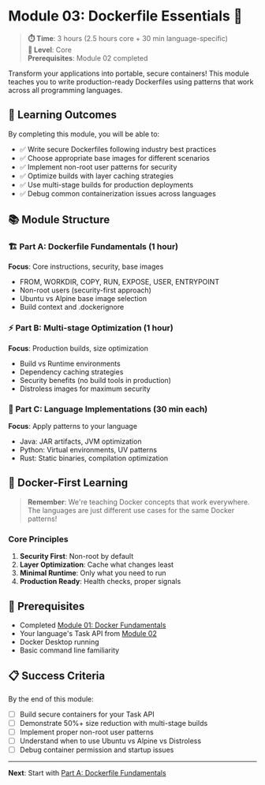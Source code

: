 # Module 03: Dockerfile Essentials 🐳

> **⏱️ Time**: 3 hours (2.5 hours core + 30 min language-specific)  
> **🏃 Level**: Core  
> **Prerequisites**: Module 02 completed

Transform your applications into portable, secure containers! This module teaches you to write production-ready Dockerfiles using patterns that work across all programming languages.

## 🎯 Learning Outcomes

By completing this module, you will be able to:

- ✅ Write secure Dockerfiles following industry best practices
- ✅ Choose appropriate base images for different scenarios
- ✅ Implement non-root user patterns for security
- ✅ Optimize builds with layer caching strategies
- ✅ Use multi-stage builds for production deployments
- ✅ Debug common containerization issues across languages

## 📚 Module Structure

### 🏗️ Part A: Dockerfile Fundamentals (1 hour)

**Focus**: Core instructions, security, base images

- FROM, WORKDIR, COPY, RUN, EXPOSE, USER, ENTRYPOINT
- Non-root users (security-first approach)
- Ubuntu vs Alpine base image selection
- Build context and .dockerignore

### ⚡ Part B: Multi-stage Optimization (1 hour)

**Focus**: Production builds, size optimization

- Build vs Runtime environments
- Dependency caching strategies
- Security benefits (no build tools in production)
- Distroless images for maximum security

### 🔧 Part C: Language Implementations (30 min each)

**Focus**: Apply patterns to your language

- Java: JAR artifacts, JVM optimization
- Python: Virtual environments, UV patterns
- Rust: Static binaries, compilation optimization

## 🎯 Docker-First Learning

> **Remember**: We're teaching Docker concepts that work everywhere. The languages are just different use cases for the same Docker patterns!

### Core Principles

1. **Security First**: Non-root by default
2. **Layer Optimization**: Cache what changes least
3. **Minimal Runtime**: Only what you need to run
4. **Production Ready**: Health checks, proper signals

## 🚀 Prerequisites

- Completed [Module 01: Docker Fundamentals](../01-docker-fundamentals/)
- Your language's Task API from [Module 02](../02-language-quickstart/)
- Docker Desktop running
- Basic command line familiarity

## 📋 Success Criteria

By the end of this module:

- [ ] Build secure containers for your Task API
- [ ] Demonstrate 50%+ size reduction with multi-stage builds
- [ ] Implement proper non-root user patterns
- [ ] Understand when to use Ubuntu vs Alpine vs Distroless
- [ ] Debug container permission and startup issues

---

**Next**: Start with [Part A: Dockerfile Fundamentals](./01-dockerfile-fundamentals.md)
